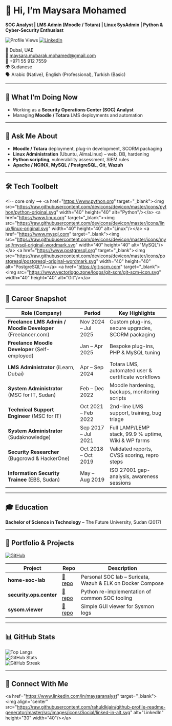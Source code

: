 # 👋 Hi, I’m Maysara Mohamed  
**SOC Analyst | LMS Admin (Moodle / Totara) | Linux SysAdmin | Python & Cyber-Security Enthusiast**

![Profile Views](https://komarev.com/ghpvc/?username=maysaraadmin&label=Profile%20views&color=0e75b6&style=flat)
[![LinkedIn](https://img.shields.io/badge/LinkedIn-0077B5?style=for-the-badge&logo=linkedin&logoColor=white)](https://www.linkedin.com/in/maysaranalyst)

📍 Dubai, UAE  
📧 maysara.mubarak.mohamed@gmail.com  
📱 +971 55 912 7559  
🌍 Sudanese  
🗣️ Arabic (Native), English (Professional), Turkish (Basic)

---

## 🚀 What I’m Doing Now
- Working as a **Security Operations Center (SOC) Analyst**  
- Managing **Moodle / Totara** LMS deployments and automation

---

## 💬 Ask Me About
- **Moodle / Totara** deployment, plug-in development, SCORM packaging  
- **Linux Administration** (Ubuntu, AlmaLinux) – web, DB, hardening  
- **Python scripting**, vulnerability assessment, SIEM rules  
- **Apache / NGINX**, **MySQL / PostgreSQL**, **Git**, **Wazuh**

---

## 🛠️ Tech Toolbelt
&lt;!-- core only --&gt;
&lt;a href="https://www.python.org" target="_blank"&gt;&lt;img src="https://raw.githubusercontent.com/devicons/devicon/master/icons/python/python-original.svg" width="40" height="40" alt="Python"/&gt;&lt;/a&gt;
&lt;a href="https://www.linux.org" target="_blank"&gt;&lt;img src="https://raw.githubusercontent.com/devicons/devicon/master/icons/linux/linux-original.svg" width="40" height="40" alt="Linux"/&gt;&lt;/a&gt;
&lt;a href="https://www.mysql.com" target="_blank"&gt;&lt;img src="https://raw.githubusercontent.com/devicons/devicon/master/icons/mysql/mysql-original-wordmark.svg" width="40" height="40" alt="MySQL"/&gt;&lt;/a&gt;
&lt;a href="https://www.postgresql.org" target="_blank"&gt;&lt;img src="https://raw.githubusercontent.com/devicons/devicon/master/icons/postgresql/postgresql-original-wordmark.svg" width="40" height="40" alt="PostgreSQL"/&gt;&lt;/a&gt;
&lt;a href="https://git-scm.com" target="_blank"&gt;&lt;img src="https://www.vectorlogo.zone/logos/git-scm/git-scm-icon.svg" width="40" height="40" alt="Git"/&gt;&lt;/a&gt;

---

## 📄 Career Snapshot

| Role (Company) | Period | Key Highlights |
|---|---|---|
| **Freelance LMS Admin / Moodle Developer** (Freelancer.com) | Nov 2024 – Jul 2025 | Custom plug-ins, secure upgrades, SCORM packaging |
| **Freelance Moodle Developer** (Self-employed) | Jan – Apr 2025 | Bespoke plug-ins, PHP & MySQL tuning |
| **LMS Administrator** (iLearn, Dubai) | Apr – Sep 2024 | Totara LMS, automated user & certificate workflows |
| **System Administrator** (MSC for IT, Sudan) | Feb – Dec 2022 | Moodle hardening, backups, monitoring scripts |
| **Technical Support Engineer** (MSC for IT) | Oct 2021 – Feb 2022 | 2nd-line LMS support, training, bug triage |
| **System Administrator** (Sudaknowledge) | Sep 2017 – Jul 2021 | Full LAMP/LEMP stack, 99.9 % uptime, Wiki & WP farms |
| **Security Researcher** (Bugcrowd & HackerOne) | Oct 2018 – Oct 2019 | Validated reports, CVSS scoring, repro steps |
| **Information Security Trainee** (EBS, Sudan) | May – Aug 2019 | ISO 27001 gap-analysis, awareness sessions |

---

## 🎓 Education
**Bachelor of Science in Technology** – The Future University, Sudan (2017)

---

## 📂 Portfolio & Projects
[![GitHub](https://img.shields.io/badge/GitHub-100000?style=for-the-badge&logo=github&logoColor=white)](https://github.com/maysaraadmin)

| Project | Repo | Description |
|---------|------|-------------|
| **home-soc-lab** | [🔗 repo](https://github.com/maysaraadmin/home-soc-lab) | Personal SOC lab – Suricata, Wazuh & ELK on Docker Compose |
| **security.ops.center** | [🔗 repo](https://github.com/maysaraadmin/security.ops.center) | Python re-implementation of common SOC tooling |
| **sysom.viewer** | [🔗 repo](https://github.com/maysaraadmin/sysom.viewer) | Simple GUI viewer for Sysmon logs |

---

## 📊 GitHub Stats

![Top Langs](https://github-readme-stats.vercel.app/api/top-langs?username=maysaraadmin&show_icons=true&locale=en&layout=compact)  
![GitHub Stats](https://github-readme-stats.vercel.app/api?username=maysaraadmin&show_icons=true&locale=en)  
![GitHub Streak](https://github-readme-streak-stats.herokuapp.com/?user=maysaraadmin)

---

## 🤝 Connect With Me
&lt;a href="https://www.linkedin.com/in/maysaranalyst" target="_blank"&gt;&lt;img align="center" src="https://raw.githubusercontent.com/rahuldkjain/github-profile-readme-generator/master/src/images/icons/Social/linked-in-alt.svg" alt="LinkedIn" height="30" width="40"/&gt;&lt;/a&gt;
